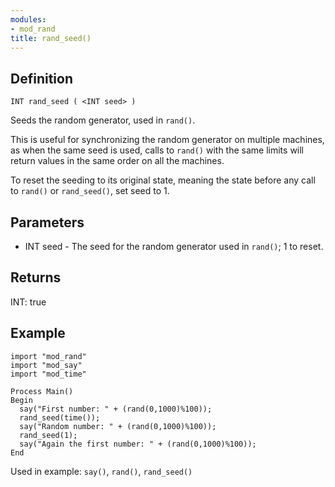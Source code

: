 ```yaml
---
modules:
- mod_rand
title: rand_seed()
---
```


## Definition

    INT rand_seed ( <INT seed> )

Seeds the random generator, used in `rand()`.

This is useful for synchronizing the random generator on multiple machines, as when the same seed is used, calls to `rand()` with the same limits will return values in the same order on all the machines.

To reset the seeding to its original state, meaning the state before any call to `rand()` or `rand_seed()`, set seed to 1.

## Parameters

- INT seed  - The seed for the random generator used in `rand()`; 1 to reset.

## Returns

INT: true

## Example

```
import "mod_rand"
import "mod_say"
import "mod_time"

Process Main()
Begin
  say("First number: " + (rand(0,1000)%100));
  rand_seed(time());
  say("Random number: " + (rand(0,1000)%100));
  rand_seed(1);
  say("Again the first number: " + (rand(0,1000)%100));
End
```

Used in example: `say()`, `rand()`, `rand_seed()`
